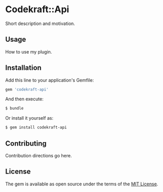 # Codekraft::Api
Short description and motivation.

## Usage
How to use my plugin.

## Installation
Add this line to your application's Gemfile:

```ruby
gem 'codekraft-api'
```

And then execute:
```bash
$ bundle
```

Or install it yourself as:
```bash
$ gem install codekraft-api
```

## Contributing
Contribution directions go here.

## License
The gem is available as open source under the terms of the [MIT License](http://opensource.org/licenses/MIT).
